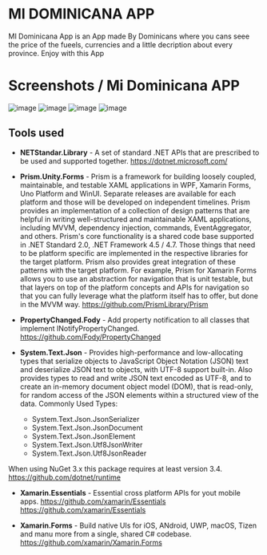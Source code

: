 # MI DOMINICANA APP

MI Dominicana App is an App made By Dominicans where you cans seee the price of the fueels, currencies and a little decription about every province. Enjoy with this App

# Screenshots / Mi Dominicana APP
![image](https://user-images.githubusercontent.com/19848390/136345510-a3b71c7a-6345-42a3-a251-262047bd3dbe.png)
![image](https://user-images.githubusercontent.com/19848390/136345542-6b457d91-4e9b-4eba-9fe7-42ec019b408e.png)
![image](https://user-images.githubusercontent.com/19848390/136345581-be5aa2fe-c6a5-4da0-9727-94c7e3ccae4b.png)
![image](https://user-images.githubusercontent.com/19848390/136345622-9ce92d9e-7e26-4547-8dd9-b4aeba95d95b.png)


## Tools used

- **NETStandar.Library** - A set of standard .NET APIs that are prescribed to be used and supported together.
<https://dotnet.microsoft.com/>

- **Prism.Unity.Forms** - Prism is a framework for building loosely coupled, maintainable, and testable XAML applications in WPF, Xamarin Forms, Uno Platform and WinUI. Separate releases are available for each platform and those will be developed on independent timelines. Prism provides an implementation of a collection of design patterns that are helpful in writing well-structured and maintainable XAML applications, including MVVM, dependency injection, commands, EventAggregator, and others. Prism's core functionality is a shared code base supported in .NET Standard 2.0, .NET Framework 4.5 / 4.7. Those things that need to be platform specific are implemented in the respective libraries for the target platform. Prism also provides great integration of these patterns with the target platform. For example, Prism for Xamarin Forms allows you to use an abstraction for navigation that is unit testable, but that layers on top of the platform concepts and APIs for navigation so that you can fully leverage what the platform itself has to offer, but done in the MVVM way.
<https://github.com/PrismLibrary/Prism>

- **PropertyChanged.Fody** - Add property notification to all classes that implement INotifyPropertyChanged.
<https://github.com/Fody/PropertyChanged>

- **System.Text.Json** - Provides high-performance and low-allocating types that serialize objects to JavaScript Object Notation (JSON) text and deserialize JSON text to objects, with UTF-8 support built-in. Also provides types to read and write JSON text encoded as UTF-8, and to create an in-memory document object model (DOM), that is read-only, for random access of the JSON elements within a structured view of the data. 
  Commonly Used Types:
  
  * System.Text.Json.JsonSerializer
  * System.Text.Json.JsonDocument 
  * System.Text.Json.JsonElement
  * System.Text.Json.Utf8JsonWriter
  * System.Text.Json.Utf8JsonReader
 
When using NuGet 3.x this package requires at least version 3.4. <https://github.com/dotnet/runtime>

- **Xamarin.Essentials** -  Essential cross platform APIs for yout mobile apps. https://github.com/xamarin/Essentials
<https://github.com/xamarin/Essentials>

- **Xamarin.Forms** - Build native UIs for iOS, ANdroid, UWP, macOS, Tizen and manu more from a single, shared C# codebase.
<https://github.com/xamarin/Xamarin.Forms>
